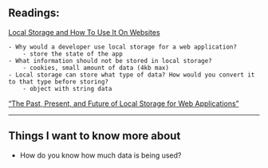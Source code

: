 ## Readings: 

[Local Storage and How To Use It On Websites](https://www.smashingmagazine.com/2010/10/local-storage-and-how-to-use-it/)

    - Why would a developer use local storage for a web application?
        - store the state of the app
    - What information should not be stored in local storage?
        - cookies, small amount of data (4kb max)
    - Local storage can store what type of data? How would you convert it to that type before storing?
        - object with string data


[“The Past, Present, and Future of Local Storage for Web Applications”](http://diveinto.html5doctor.com/storage.html)

------------------------

## Things I want to know more about
- How do you know how much data is being used?
